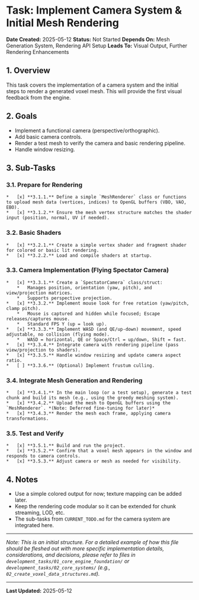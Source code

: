 # Task: Implement Camera System & Initial Mesh Rendering

**Date Created:** 2025-05-12
**Status:** Not Started
**Depends On:** Mesh Generation System, Rendering API Setup
**Leads To:** Visual Output, Further Rendering Enhancements

## 1. Overview
This task covers the implementation of a camera system and the initial steps to render a generated voxel mesh. This will provide the first visual feedback from the engine.

## 2. Goals
*   Implement a functional camera (perspective/orthographic).
*   Add basic camera controls.
*   Render a test mesh to verify the camera and basic rendering pipeline.
*   Handle window resizing.

## 3. Sub-Tasks

### 3.1. Prepare for Rendering
    *   [x] **3.1.1.** Define a simple `MeshRenderer` class or functions to upload mesh data (vertices, indices) to OpenGL buffers (VBO, VAO, EBO).
    *   [x] **3.1.2.** Ensure the mesh vertex structure matches the shader input (position, normal, UV if needed).

### 3.2. Basic Shaders
    *   [x] **3.2.1.** Create a simple vertex shader and fragment shader for colored or basic lit rendering.
    *   [x] **3.2.2.** Load and compile shaders at startup.

### 3.3. Camera Implementation (Flying Spectator Camera)
    *   [x] **3.3.1.** Create a `SpectatorCamera` class/struct:
        *   Manages position, orientation (yaw, pitch), and view/projection matrices.
        *   Supports perspective projection.
    *   [x] **3.3.2.** Implement mouse look for free rotation (yaw/pitch, clamp pitch).
        *   Mouse is captured and hidden while focused; Escape releases/captures mouse.
        *   Standard FPS Y (up = look up).
    *   [x] **3.3.3.** Implement WASD (and QE/up-down) movement, speed adjustable, no collision (flying mode).
        *   WASD = horizontal, QE or Space/Ctrl = up/down, Shift = fast.
    *   [x] **3.3.4.** Integrate camera with rendering pipeline (pass view/projection to shaders).
    *   [x] **3.3.5.** Handle window resizing and update camera aspect ratio.
    *   [ ] **3.3.6.** (Optional) Implement frustum culling.

### 3.4. Integrate Mesh Generation and Rendering
    *   [x] **3.4.1.** In the main loop (or a test setup), generate a test chunk and build its mesh (e.g., using the greedy meshing system).
    *   [x] **3.4.2.** Upload the mesh to OpenGL buffers using the `MeshRenderer`. *(Note: Deferred fine-tuning for later)*
    *   [x] **3.4.3.** Render the mesh each frame, applying camera transformations.

### 3.5. Test and Verify
    *   [x] **3.5.1.** Build and run the project.
    *   [x] **3.5.2.** Confirm that a voxel mesh appears in the window and responds to camera controls.
    *   [x] **3.5.3.** Adjust camera or mesh as needed for visibility.

## 4. Notes
*   Use a simple colored output for now; texture mapping can be added later.
*   Keep the rendering code modular so it can be extended for chunk streaming, LOD, etc.
*   The sub-tasks from `CURRENT_TODO.md` for the camera system are integrated here.

---
*Note: This is an initial structure. For a detailed example of how this file should be fleshed out with more specific implementation details, considerations, and decisions, please refer to files in `development_tasks/01_core_engine_foundation/` or `development_tasks/02_core_systems/` (e.g., `02_create_voxel_data_structures.md`).*

---
**Last Updated:** 2025-05-12
